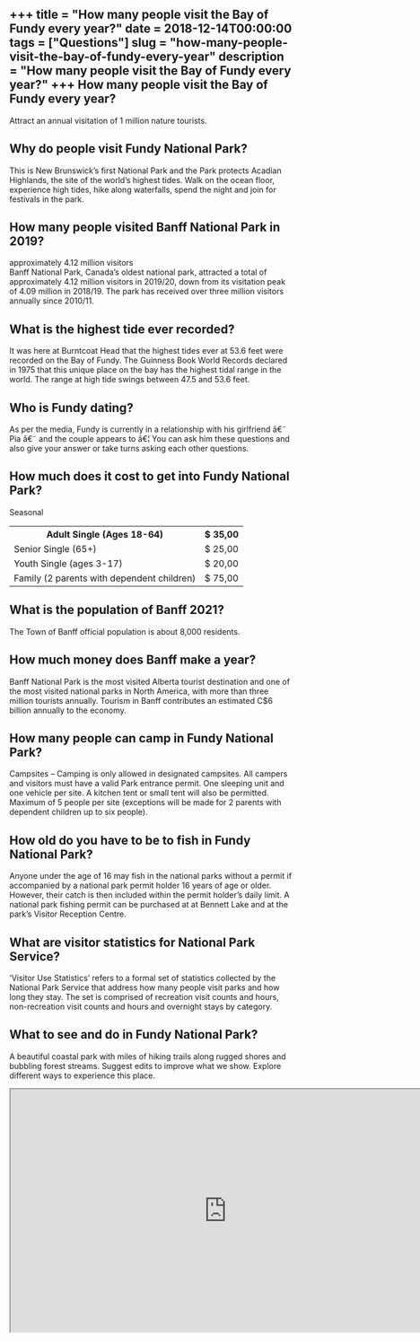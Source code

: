 +++
title = "How many people visit the Bay of Fundy every year?"
date = 2018-12-14T00:00:00
tags = ["Questions"]
slug = "how-many-people-visit-the-bay-of-fundy-every-year"
description = "How many people visit the Bay of Fundy every year?"
+++
How many people visit the Bay of Fundy every year?
--------------------------------------------------

Attract an annual visitation of 1 million nature tourists.

Why do people visit Fundy National Park?
----------------------------------------

This is New Brunswick’s first National Park and the Park protects Acadian Highlands, the site of the world’s highest tides. Walk on the ocean floor, experience high tides, hike along waterfalls, spend the night and join for festivals in the park.

How many people visited Banff National Park in 2019?
----------------------------------------------------

approximately 4.12 million visitors  
Banff National Park, Canada’s oldest national park, attracted a total of approximately 4.12 million visitors in 2019/20, down from its visitation peak of 4.09 million in 2018/19. The park has received over three million visitors annually since 2010/11.

What is the highest tide ever recorded?
---------------------------------------

It was here at Burntcoat Head that the highest tides ever at 53.6 feet were recorded on the Bay of Fundy. The Guinness Book World Records declared in 1975 that this unique place on the bay has the highest tidal range in the world. The range at high tide swings between 47.5 and 53.6 feet.

Who is Fundy dating?
--------------------

As per the media, Fundy is currently in a relationship with his girlfriend â€˜ Pia â€˜ and the couple appears to â€¦ You can ask him these questions and also give your answer or take turns asking each other questions.

How much does it cost to get into Fundy National Park?
------------------------------------------------------

Seasonal

<table><tr><th>Adult Single (Ages 18-64)</th><th>$ 35,00</th></tr><tr><td>Senior Single (65+)</td><td>$ 25,00</td></tr><tr><td>Youth Single (ages 3-17)</td><td>$ 20,00</td></tr><tr><td>Family (2 parents with dependent children)</td><td>$ 75,00</td></tr></table>

What is the population of Banff 2021?
-------------------------------------

The Town of Banff official population is about 8,000 residents.

How much money does Banff make a year?
--------------------------------------

Banff National Park is the most visited Alberta tourist destination and one of the most visited national parks in North America, with more than three million tourists annually. Tourism in Banff contributes an estimated C$6 billion annually to the economy.

How many people can camp in Fundy National Park?
------------------------------------------------

Campsites – Camping is only allowed in designated campsites. All campers and visitors must have a valid Park entrance permit. One sleeping unit and one vehicle per site. A kitchen tent or small tent will also be permitted. Maximum of 5 people per site (exceptions will be made for 2 parents with dependent children up to six people).

How old do you have to be to fish in Fundy National Park?
---------------------------------------------------------

Anyone under the age of 16 may fish in the national parks without a permit if accompanied by a national park permit holder 16 years of age or older. However, their catch is then included within the permit holder’s daily limit. A national park fishing permit can be purchased at at Bennett Lake and at the park’s Visitor Reception Centre.

What are visitor statistics for National Park Service?
------------------------------------------------------

‘Visitor Use Statistics’ refers to a formal set of statistics collected by the National Park Service that address how many people visit parks and how long they stay. The set is comprised of recreation visit counts and hours, non-recreation visit counts and hours and overnight stays by category.

What to see and do in Fundy National Park?
------------------------------------------

A beautiful coastal park with miles of hiking trails along rugged shores and bubbling forest streams. Suggest edits to improve what we show. Explore different ways to experience this place.

<iframe allow="accelerometer; autoplay; clipboard-write; encrypted-media; gyroscope; picture-in-picture" allowfullscreen="" class="__youtube_prefs__  epyt-is-override  no-lazyload" data-no-lazy="1" data-origheight="433" data-origwidth="770" data-skipgform_ajax_framebjll="" height="433" id="_ytid_28530" loading="lazy" src="https://www.youtube.com/embed/QqH8dWGZIdg?enablejsapi=1&autoplay=0&cc_load_policy=0&cc_lang_pref=&iv_load_policy=1&loop=0&modestbranding=0&rel=1&fs=1&playsinline=0&autohide=2&theme=dark&color=red&controls=1&" title="YouTube player" width="770"></iframe>